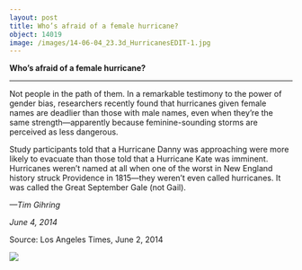 ```yaml
---
layout: post
title: Who’s afraid of a female hurricane?
object: 14019
image: /images/14-06-04_23.3d_HurricanesEDIT-1.jpg
---
```

**Who’s afraid of a female hurricane?**

****

Not people in the path of them. In a remarkable testimony to the power of gender bias, researchers recently found that hurricanes given female names are deadlier than those with male names, even when they’re the same strength—apparently because feminine-sounding storms are perceived as less dangerous.

Study participants told that a Hurricane Danny was approaching were more likely to evacuate than those told that a Hurricane Kate was imminent. Hurricanes weren’t named at all when one of the worst in New England history struck Providence in 1815—they weren’t even called hurricanes. It was called the Great September Gale (not Gail).

*—Tim Gihring*

*June 4, 2014*

Source: Los Angeles Times, June 2, 2014

![]({{siteurl.base}}/images/14-06-04_23.3d_HurricanesEDIT-1.jpg)
